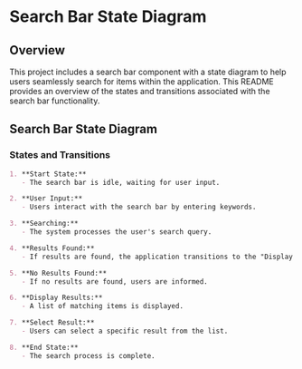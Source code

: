 # Search Bar State Diagram

## Overview

This project includes a search bar component with a state diagram to help users seamlessly search for items within the application. This README provides an overview of the states and transitions associated with the search bar functionality.

## Search Bar State Diagram

### States and Transitions

```markdown
1. **Start State:**
   - The search bar is idle, waiting for user input.

2. **User Input:**
   - Users interact with the search bar by entering keywords.

3. **Searching:**
   - The system processes the user's search query.

4. **Results Found:**
   - If results are found, the application transitions to the "Display Results" state.

5. **No Results Found:**
   - If no results are found, users are informed.

6. **Display Results:**
   - A list of matching items is displayed.

7. **Select Result:**
   - Users can select a specific result from the list.

8. **End State:**
   - The search process is complete.
